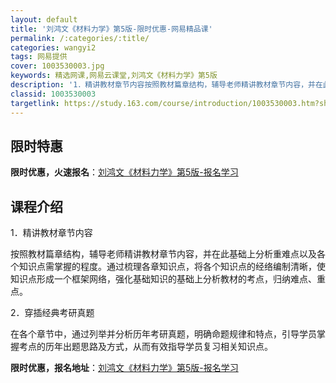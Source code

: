 ```yaml
---
layout: default
title: '刘鸿文《材料力学》第5版-限时优惠-网易精品课'
permalink: /:categories/:title/
categories: wangyi2
tags: 网易提供
cover: 1003530003.jpg
keywords: 精选网课,网易云课堂,刘鸿文《材料力学》第5版
description: '1．精讲教材章节内容按照教材篇章结构，辅导老师精讲教材章节内容，并在此基础上分析重难点以及各个知识点需掌握的程度。通过梳'
classid: 1003530003
targetlink: https://study.163.com/course/introduction/1003530003.htm?share=1&shareId=1025206652&utm_campaign=share&utm_medium=iphoneShare&utm_source=&utm_u=1025206652
---
```


## 限时特惠

**限时优惠，火速报名**：[刘鸿文《材料力学》第5版-报名学习](https://study.163.com/course/introduction/1003530003.htm?share=1&shareId=1025206652&utm_campaign=share&utm_medium=iphoneShare&utm_source=&utm_u=1025206652)

## 课程介绍

1．精讲教材章节内容

按照教材篇章结构，辅导老师精讲教材章节内容，并在此基础上分析重难点以及各个知识点需掌握的程度。通过梳理各章知识点，将各个知识点的经络编制清晰，使知识点形成一个框架网络，强化基础知识的基础上分析教材的考点，归纳难点、重点。

2．穿插经典考研真题

在各个章节中，通过列举并分析历年考研真题，明确命题规律和特点，引导学员掌握考点的历年出题思路及方式，从而有效指导学员复习相关知识点。

**限时优惠，报名地址**：[刘鸿文《材料力学》第5版-报名学习](https://study.163.com/course/introduction/1003530003.htm?share=1&shareId=1025206652&utm_campaign=share&utm_medium=iphoneShare&utm_source=&utm_u=1025206652)

